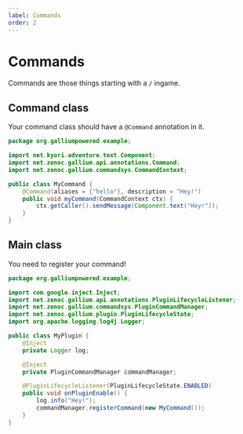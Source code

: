 ```yaml
---
label: Commands
order: 2
---
```


# Commands
Commands are those things starting with a `/` ingame.

## Command class
Your command class should have a `@Command` annotation in it.
```java
package org.galliumpowered.example;

import net.kyori.adventure.text.Component;
import net.zenoc.gallium.api.annotations.Command;
import net.zenoc.gallium.commandsys.CommandContext;

public class MyCommand {
    @Command(aliases = {"hello"}, description = "Hey!")
    public void myCommand(CommandContext ctx) {
        ctx.getCaller().sendMessage(Component.text("Hey!"));
    }
}
```
## Main class
You need to register your command!
```java
package org.galliumpowered.example;

import com.google.inject.Inject;
import net.zenoc.gallium.api.annotations.PluginLifecycleListener;
import net.zenoc.gallium.commandsys.PluginCommandManager;
import net.zenoc.gallium.plugin.PluginLifecycleState;
import org.apache.logging.log4j.Logger;

public class MyPlugin {
    @Inject
    private Logger log;

    @Inject
    private PluginCommandManager commandManager;

    @PluginLifecycleListener(PluginLifecycleState.ENABLED)
    public void onPluginEnable() {
        log.info("Hey!");
        commandManager.registerCommand(new MyCommand());
    }
}
```
